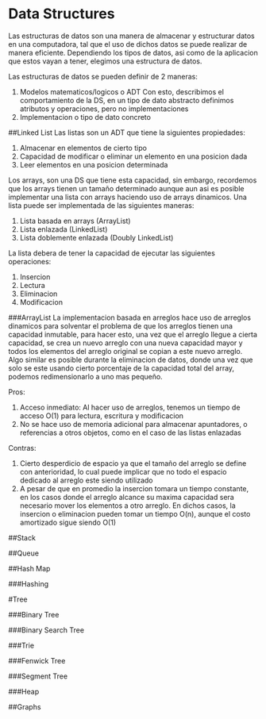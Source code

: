 # Data Structures
Las estructuras de datos son una manera de almacenar y estructurar datos en una computadora, tal que el uso de dichos
datos se puede realizar de manera eficiente.
Dependiendo los tipos de datos, asi como de la aplicacion que estos vayan a tener, elegimos una estructura de datos.  

Las estructuras de datos se pueden definir de 2 maneras:
1. Modelos matematicos/logicos o ADT
   Con esto, describimos el comportamiento de la DS, en un tipo de dato abstracto definimos atributos y operaciones,
   pero no implementaciones
2. Implementacion o tipo de dato concreto

##Linked List
Las listas son un ADT que tiene la siguientes propiedades:
1) Almacenar en elementos de cierto tipo
2) Capacidad de modificar o eliminar un elemento en una posicion dada
3) Leer elementos en una posicion determinada

Los arrays, son una DS que tiene esta capacidad, sin embargo, recordemos que los arrays tienen un tamaño determinado aunque 
aun asi es posible implementar una lista con arrays haciendo uso de arrays dinamicos.
Una lista puede ser implementada de las siguientes maneras:

1) Lista basada en arrays (ArrayList)
2) Lista enlazada (LinkedList)
3) Lista doblemente enlazada (Doubly LinkedList)

La lista debera de tener la capacidad de ejecutar las siguientes operaciones:
1) Insercion
2) Lectura
3) Eliminacion
4) Modificacion

###ArrayList
La implementacion basada en arreglos hace uso de arreglos dinamicos para solventar el problema de que los arreglos tienen una capacidad inmutable,
para hacer esto, una vez que el arreglo llegue a cierta capacidad, se crea un nuevo arreglo con una nueva capacidad mayor
y todos los elementos del arreglo original se copian a este nuevo arreglo.
Algo similar es posible durante la eliminacion de datos, donde una vez que solo se este usando cierto
porcentaje de la capacidad total del array, podemos redimensionarlo a uno mas pequeño.

Pros:
1) Acceso inmediato: Al hacer uso de arreglos, tenemos un tiempo de acceso O(1) para lectura, escritura y modificacion
2) No se hace uso de memoria adicional para almacenar apuntadores, o referencias a otros objetos, como en el caso
de las listas enlazadas

Contras:
1) Cierto desperdicio de espacio ya que el tamaño del arreglo se define con anterioridad, lo cual puede implicar que no todo
el espacio dedicado al arreglo este siendo utilizado
2) A pesar de que en promedio la insercion tomara un tiempo constante, en los casos donde el arreglo alcance su maxima capacidad sera
necesario mover los elementos a otro arreglo. En dichos casos, la insercion o eliminacion pueden tomar un tiempo O(n), aunque 
el costo amortizado sigue siendo O(1)   
   

##Stack

##Queue

##Hash Map

###Hashing

#Tree

###Binary Tree

###Binary Search Tree

###Trie

###Fenwick Tree

###Segment Tree

###Heap

##Graphs
